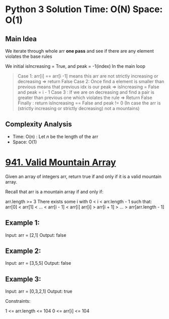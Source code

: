 # Python 3 Solution Time: O(N) Space: O(1) 
## Main Idea
We iterate through whole arr **one pass** and see if there are any element violates the base rules

We initial isIncreasing = True, and peak = -1(index)
In the main loop
> Case 1: arr[i] == arr[i -1] means this arr are not strictly increasing or decreasing => return False
> Case 2: Once find a element is smaller than previous means that previous idx is our peak => isIncreasing = False and peak = i - 1
> Case 3 : If we are on decreasing and find a pair is greater than previous one which violates the rule => Return False
> Finally : return isIncreasing == False and peak != 0 (In case the arr is (strictly increasing or strictly decreasing) not a mountains)

## Complexity Analysis
* Time: O(n) : Let *n* be the length of the arr
* Space: O(1)

# [941. Valid Mountain Array](https://leetcode.com/problems/valid-mountain-array/)

Given an array of integers arr, return true if and only if it is a valid mountain array.

Recall that arr is a mountain array if and only if:

arr.length >= 3
There exists some i with 0 < i < arr.length - 1 such that:
arr[0] < arr[1] < ... < arr[i - 1] < arr[i]
arr[i] > arr[i + 1] > ... > arr[arr.length - 1]

 

## Example 1:

Input: arr = [2,1]
Output: false
## Example 2:

Input: arr = [3,5,5]
Output: false
## Example 3:

Input: arr = [0,3,2,1]
Output: true
 

Constraints:

1 <= arr.length <= 104
0 <= arr[i] <= 104
